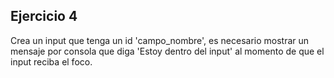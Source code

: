 ## Ejercicio 4
Crea un input que tenga un id 'campo_nombre', es necesario mostrar un mensaje por consola que diga 'Estoy dentro del input' al momento de que el input reciba el foco.
